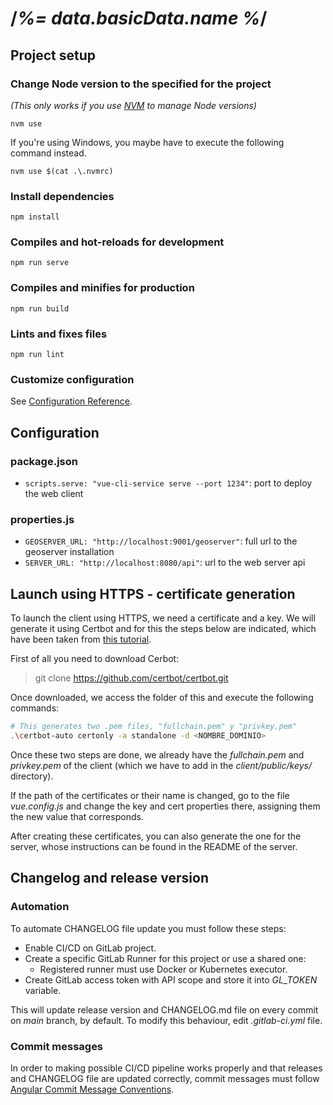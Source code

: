 # /*%= data.basicData.name %*/

## Project setup

### Change Node version to the specified for the project

*(This only works if you use [NVM](https://github.com/nvm-sh/nvm) to manage Node versions)*

```
nvm use
```

If you're using Windows, you maybe have to execute the following command instead.

```
nvm use $(cat .\.nvmrc)
```

### Install dependencies

```
npm install
```

### Compiles and hot-reloads for development
```
npm run serve
```

### Compiles and minifies for production
```
npm run build
```

### Lints and fixes files
```
npm run lint
```

### Customize configuration
See [Configuration Reference](https://cli.vuejs.org/config/).


## Configuration

### package.json

* `scripts.serve: "vue-cli-service serve --port 1234"`: port to deploy the web client

### properties.js

* `GEOSERVER_URL: "http://localhost:9001/geoserver"`: full url to the geoserver installation
* `SERVER_URL: "http://localhost:8080/api"`: url to the web server api

## Launch using HTTPS - certificate generation

To launch the client using HTTPS, we need a certificate and a key. We will generate it using Certbot 
and for this the steps below are indicated, which have been taken from 
[this tutorial](https://dzone.com/articles/spring-boot-secured-by-lets-encrypt).

First of all you need to download Cerbot:
> git clone https://github.com/certbot/certbot.git

Once downloaded, we access the folder of this and execute the following commands:

```bash
# This generates two .pem files, "fullchain.pem" y "privkey.pem"
.\certbot-auto certonly -a standalone -d <NOMBRE_DOMINIO>
```

Once these two steps are done, we already have the *fullchain.pem* and *privkey.pem* of the client 
(which we have to add in the *client/public/keys/* directory). 

If the path of the certificates or their name is changed, go to the file *vue.config.js* and change the 
key and cert properties there, assigning them the new value that corresponds.

After creating these certificates, you can also generate the one for the server, 
whose instructions can be found in the README of the server.

## Changelog and release version

### Automation

To automate CHANGELOG file update you must follow these steps:  
- Enable CI/CD on GitLab project.
- Create a specific GitLab Runner for this project or use a shared one:
  - Registered runner must use Docker or Kubernetes executor.
- Create GitLab access token with API scope and store it into *GL_TOKEN* variable.

This will update release version and CHANGELOG.md file on every commit on *main* branch, by default. To modify this behaviour, edit *.gitlab-ci.yml* file.

### Commit messages

In order to making possible CI/CD pipeline works properly and that releases and CHANGELOG file are updated correctly, commit messages must follow [Angular Commit Message Conventions](https://semantic-release.gitbook.io/semantic-release/#commit-message-format).
